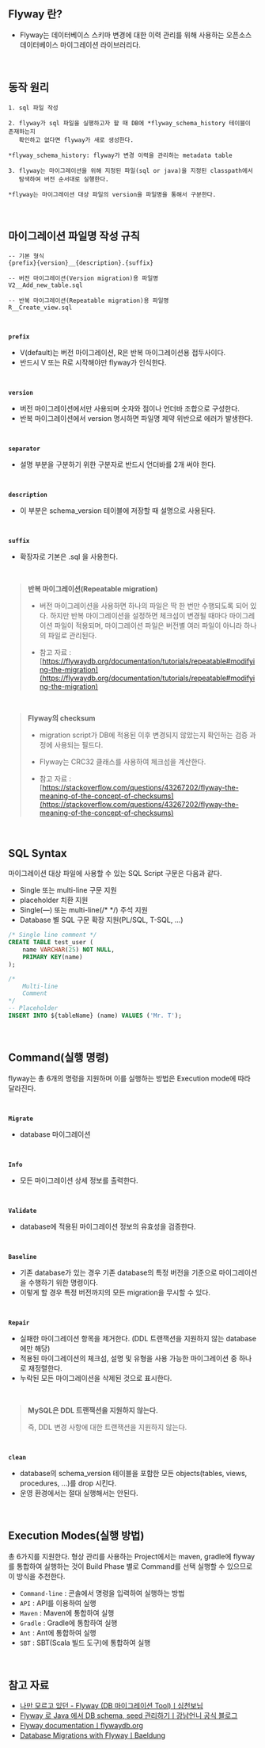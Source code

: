 ## Flyway 란?

- Flyway는 데이터베이스 스키마 변경에 대한 이력 관리를 위해 사용하는 오픈소스 데이터베이스 마이그레이션 라이브러리다.

<br>

## 동작 원리

```
1. sql 파일 작성

2. flyway가 sql 파일을 실행하고자 할 때 DB에 *flyway_schema_history 테이블이 존재하는지 
   확인하고 없다면 flyway가 새로 생성한다.

*flyway_schema_history: flyway가 변경 이력을 관리하는 metadata table
  
3. flyway는 마이그레이션을 위해 지정된 파일(sql or java)을 지정된 classpath에서 
   탐색하여 버전 순서대로 실행한다.

*flyway는 마이그레이션 대상 파일의 version을 파일명을 통해서 구분한다.
```

<br>

## 마이그레이션 파일명 작성 규칙

```
-- 기본 형식
{prefix}{version}__{description}.{suffix}

-- 버전 마이그레이션(Version migration)용 파일명
V2__Add_new_table.sql

-- 반복 마이그레이션(Repeatable migration)용 파일명
R__Create_view.sql
```

<br>

**`prefix`**

- V(default)는 버전 마이그레이션, R은 반복 마이그레이션용 접두사이다.
- 반드시 V 또는 R로 시작해야만 flyway가 인식한다.

<br>

**`version`**

- 버전 마이그레이션에서만 사용되며 숫자와 점이나 언더바 조합으로 구성한다.
- 반복 마이그레이션에서 version 명시하면 파일명 제약 위반으로 에러가 발생한다.

<br>

**`separator`**

- 설명 부분을 구분하기 위한 구분자로 반드시 언더바를 2개 써야 한다.

<br>

**`description`**

- 이 부분은 schema_version 테이블에 저장할 때 설명으로 사용된다.

<br>

**`suffix`**

- 확장자로 기본은 .sql 을 사용한다.

<br>

> **반복 마이그레이션(Repeatable migration)**<br>
> 
> - 버전 마이그레이션을 사용하면 하나의 파일은 딱 한 번만 수행되도록 되어 있다. 하지만 반복 마이그레이션을 설정하면 체크섬이 변경될 때마다 마이그레이션 파일이 적용되며, 마이그레이션 파일은 버전별 여러 파일이 아니라 하나의 파일로 관리된다.<br>
> 
> - 참고 자료 : [https://flywaydb.org/documentation/tutorials/repeatable#modifying-the-migration](https://flywaydb.org/documentation/tutorials/repeatable#modifying-the-migration)

<br>

> **Flyway의 checksum**<br>
> - migration script가 DB에 적용된 이후 변경되지 않았는지 확인하는 검증 과정에 사용되는 필드다.<br>
> - Flyway는 CRC32 클래스를 사용하여 체크섬을 계산한다.<br>
> 
> - 참고 자료 : [https://stackoverflow.com/questions/43267202/flyway-the-meaning-of-the-concept-of-checksums](https://stackoverflow.com/questions/43267202/flyway-the-meaning-of-the-concept-of-checksums)

<br>

## SQL Syntax

마이그레이션 대상 파일에 사용할 수 있는 SQL Script 구문은 다음과 같다.

- Single 또는 multi-line 구문 지원
- placeholder 치환 지원
- Single(—) 또는 multi-line(/* */) 주석 지원
- Database 별 SQL 구문 확장 지원(PL/SQL, T-SQL, ...)

```sql
/* Single line comment */
CREATE TABLE test_user (
    name VARCHAR(25) NOT NULL,
    PRIMARY KEY(name)
);

/*
    Multi-line 
    Comment
*/
-- Placeholder
INSERT INTO ${tableName} (name) VALUES ('Mr. T');
```

<br>

## Command(실행 명령)

flyway는 총 6개의 명령을 지원하며 이를 실행하는 방법은 Execution mode에 따라 달라진다.

<br>

**`Migrate`**

- database 마이그레이션

<br>

**`Info`**

- 모든 마이그레이션 상세 정보를 출력한다.

<br>

**`Validate`**

- database에 적용된 마이그레이션 정보의 유효성을 검증한다.

<br>

**`Baseline`**

- 기존 database가 있는 경우 기존 database의 특정 버전을 기준으로 마이그레이션을 수행하기 위한 명령이다.
- 이렇게 할 경우 특정 버전까지의 모든 migration을 무시할 수 있다.

<br>

**`Repair`**

- 실패한 마이그레이션 항목을 제거한다. (DDL 트랜잭션을 지원하지 않는 database에만 해당)
- 적용된 마이그레이션의 체크섬, 설명 및 유형을 사용 가능한 마이그레이션 중 하나로 재정렬한다.
- 누락된 모든 마이그레이션을 삭제된 것으로 표시한다.

<br>

> **MySQL은 DDL 트랜잭션을 지원하지 않는다.**<br>
> 
> 즉, DDL 변경 사항에 대한 트랜잭션을 지원하지 않는다.

<br>

**`clean`**

- database의 schema_version 테이블을 포함한 모든 objects(tables, views, procedures, ...)를 drop 시킨다.
- 운영 환경에서는 절대 실행해서는 안된다.

<br>

## Execution Modes(실행 방법)

총 6가지를 지원한다. 형상 관리를 사용하는 Project에서는 maven, gradle에 flyway를 통합하여 실행하는 것이 Build Phase 별로 Command를 선택 실행할 수 있으므로 이 방식을 추천한다.

- `Command-line` : 콘솔에서 명령을 입력하여 실행하는 방법
- `API` : API를 이용하여 실행
- `Maven` : Maven에 통합하여 실행
- `Gradle` : Gradle에 통합하여 실행
- `Ant` : Ant에 통합하여 실행
- `SBT` : SBT(Scala 빌드 도구)에 통합하여 실행

<br>

## 참고 자료

- [나만 모르고 있던 - Flyway (DB 마이그레이션 Tool)ㅣ심천보님](https://www.popit.kr/%EB%82%98%EB%A7%8C-%EB%AA%A8%EB%A5%B4%EA%B3%A0-%EC%9E%88%EB%8D%98-flyway-db-%EB%A7%88%EC%9D%B4%EA%B7%B8%EB%A0%88%EC%9D%B4%EC%85%98-tool/)
- [Flyway 로 Java 에서 DB schema, seed 관리하기ㅣ강남언니 공식 블로그](https://blog.gangnamunni.com/post/introducing-flyway/)
- [Flyway documentationㅣflywaydb.org](https://flywaydb.org/documentation/database/mysql#sql-script-syntax)
- [Database Migrations with FlywayㅣBaeldung](https://www.baeldung.com/database-migrations-with-flyway)
